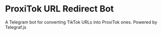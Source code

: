 # ProxiTok URL Redirect Bot
A Telegram bot for converting TikTok URLs into ProxiTok ones. Powered by Telegraf.js

